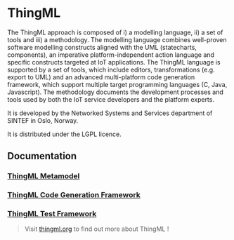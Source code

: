 ThingML
=======

The ThingML approach is composed of i) a modelling language, ii) a set of tools and iii) a methodology. The modelling language combines well-proven software modelling constructs aligned with the UML (statecharts, components), an imperative platform-independent action language and specific constructs targeted at IoT applications. The ThingML language is supported by a set of tools, which include editors, transformations (e.g. export to UML) and an advanced multi-platform code generation framework, which support multiple target programming languages (C, Java, Javascript). The methodology documents the development processes and tools used by both the IoT service developers and the platform experts. 

It is developed by the Networked Systems and Services department of SINTEF in Oslo, Norway.

It is distributed under the LGPL licence.

## Documentation

### [ThingML Metamodel](https://github.com/SINTEF-9012/ThingML/blob/master/org.thingml.model/README.md)

### [ThingML Code Generation Framework](https://github.com/SINTEF-9012/ThingML/blob/master/compilers/README.md)

### [ThingML Test Framework](https://github.com/SINTEF-9012/ThingML/blob/master/testJar/README.md)

> Visit [thingml.org](http://www.thingml.org) to find out more about ThingML !
